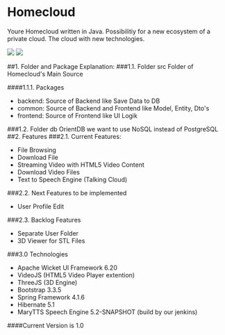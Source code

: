 # Homecloud

Youre Homecloud written in Java. Possibilitiy for a new ecosystem of a private cloud.
The cloud with new technologies.

<img src="http://81.169.224.34:8090/download/attachments/9961474/Bildschirmfoto%202015-07-06%20um%2008.28.31.png?version=1&modificationDate=1436164203966&api=v2"/>

<img src="http://81.169.224.34:8090/download/attachments/9961474/Bildschirmfoto%202015-07-06%20um%2008.27.06.png?api=v2"/>


##1. Folder and Package Explanation:
###1.1. Folder src 
Folder of Homecloud's Main Source

####1.1.1. Packages
- backend: Source of Backend like Save Data to DB
- common: Source of Backend and Frontend like Model, Entity, Dto's
- frontend: Source of Frontend like UI Logik  

###1.2. Folder db
OrientDB we want to use NoSQL instead of PostgreSQL
##2. Features
###2.1. Current Features:
- File Browsing
- Download File
- Streaming Video with HTML5 Video Content
- Download Video Files
- Text to Speech Engine (Talking Cloud)

###2.2. Next Features to be implemented
- User Profile Edit

###2.3. Backlog Features
- Separate User Folder
- 3D Viewer for STL Files

###3.0 Technologies
- Apache Wicket UI Framework 6.20
- VideoJS (HTML5 Video Player extention)
- ThreeJS (3D Engine)
- Bootstrap 3.3.5
- Spring Framework 4.1.6
- Hibernate 5.1
- MaryTTS Speech Engine 5.2-SNAPSHOT (build by our jenkins) 

####Current Version is 1.0

